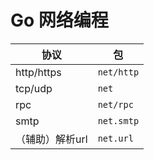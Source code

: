 # Go 网络编程

| 协议 | 包 |
| --- | --- |
| http/https | `net/http` |
| tcp/udp | `net` |
| rpc | `net/rpc` |
| smtp | `net.smtp` |
| （辅助）解析url | `net.url` |

